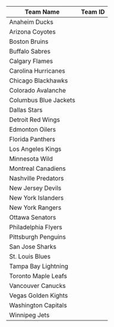 | Team Name             | Team ID |
|-----------------------|---------|
| Anaheim Ducks         |         |
| Arizona Coyotes       |         |
| Boston Bruins         |         |
| Buffalo Sabres        |         |
| Calgary Flames        |         |
| Carolina Hurricanes   |         |
| Chicago Blackhawks    |         |
| Colorado Avalanche    |         |
| Columbus Blue Jackets |         |
| Dallas Stars          |         |
| Detroit Red Wings     |         |
| Edmonton Oilers       |         |
| Florida Panthers      |         |
| Los Angeles Kings     |         |
| Minnesota Wild        |         |
| Montreal Canadiens    |         |
| Nashville Predators   |         |
| New Jersey Devils     |         |
| New York Islanders    |         |
| New York Rangers      |         |
| Ottawa Senators       |         |
| Philadelphia Flyers   |         |
| Pittsburgh Penguins   |         |
| San Jose Sharks       |         |
| St. Louis Blues       |         |
| Tampa Bay Lightning   |         |
| Toronto Maple Leafs   |         |
| Vancouver Canucks     |         |
| Vegas Golden Kights   |         |
| Washington Capitals   |         |
| Winnipeg Jets         |         |
